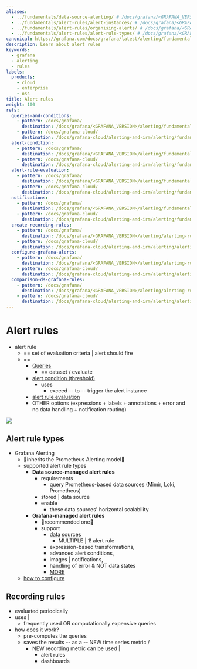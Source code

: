 ```yaml
---
aliases:
  - ../fundamentals/data-source-alerting/ # /docs/grafana/<GRAFANA_VERSION>/alerting/fundamentals/data-source-alerting/
  - ../fundamentals/alert-rules/alert-instances/ # /docs/grafana/<GRAFANA_VERSION>/alerting/fundamentals/alert-rules/alert-instances/
  - ../fundamentals/alert-rules/organising-alerts/ # /docs/grafana/<GRAFANA_VERSION>/alerting/fundamentals/alert-rules/organising-alerts/
  - ../fundamentals/alert-rules/alert-rule-types/ # /docs/grafana/<GRAFANA_VERSION>/alerting/fundamentals/alert-rules/alert-rule-types/
canonical: https://grafana.com/docs/grafana/latest/alerting/fundamentals/alert-rules/
description: Learn about alert rules
keywords:
  - grafana
  - alerting
  - rules
labels:
  products:
    - cloud
    - enterprise
    - oss
title: Alert rules
weight: 100
refs:
  queries-and-conditions:
    - pattern: /docs/grafana/
      destination: /docs/grafana/<GRAFANA_VERSION>/alerting/fundamentals/alert-rules/queries-conditions/#data-source-queries
    - pattern: /docs/grafana-cloud/
      destination: /docs/grafana-cloud/alerting-and-irm/alerting/fundamentals/alert-rules/queries-conditions/#data-source-queries
  alert-condition:
    - pattern: /docs/grafana/
      destination: /docs/grafana/<GRAFANA_VERSION>/alerting/fundamentals/alert-rules/queries-conditions/#alert-condition
    - pattern: /docs/grafana-cloud/
      destination: /docs/grafana-cloud/alerting-and-irm/alerting/fundamentals/alert-rules/queries-conditions/#alert-condition
  alert-rule-evaluation:
    - pattern: /docs/grafana/
      destination: /docs/grafana/<GRAFANA_VERSION>/alerting/fundamentals/alert-rules/rule-evaluation/
    - pattern: /docs/grafana-cloud/
      destination: /docs/grafana-cloud/alerting-and-irm/alerting/fundamentals/alert-rules/rule-evaluation/
  notifications:
    - pattern: /docs/grafana/
      destination: /docs/grafana/<GRAFANA_VERSION>/alerting/fundamentals/notifications/
    - pattern: /docs/grafana-cloud/
      destination: /docs/grafana-cloud/alerting-and-irm/alerting/fundamentals/notifications/
  create-recording-rules:
    - pattern: /docs/grafana/
      destination: /docs/grafana/<GRAFANA_VERSION>/alerting/alerting-rules/create-recording-rules/
    - pattern: /docs/grafana-cloud/
      destination: /docs/grafana-cloud/alerting-and-irm/alerting/alerting-rules/create-recording-rules/
  configure-grafana-alerts:
    - pattern: /docs/grafana/
      destination: /docs/grafana/<GRAFANA_VERSION>/alerting/alerting-rules/create-grafana-managed-rule/
    - pattern: /docs/grafana-cloud/
      destination: /docs/grafana-cloud/alerting-and-irm/alerting/alerting-rules/create-grafana-managed-rule/
  comparison-ds-grafana-rules:
    - pattern: /docs/grafana/
      destination: /docs/grafana/<GRAFANA_VERSION>/alerting/alerting-rules/create-data-source-managed-rule/#comparison-with-grafana-managed-rules
    - pattern: /docs/grafana-cloud/
      destination: /docs/grafana-cloud/alerting-and-irm/alerting/alerting-rules/create-data-source-managed-rule/#comparison-with-grafana-managed-rules
---
```


# Alert rules

* alert rule
  * == set of evaluation criteria | alert should fire
  * == 
    * [Queries](ref:queries-and-conditions)
      * == dataset / evaluate
    * [alert condition (threshold)](ref:alert-condition)
      * uses
        * exceed -- to -- trigger the alert instance
    * [alert rule evaluation](ref:alert-rule-evaluation)
    * OTHER options (expressions + labels + annotations + error and no data handling + notification routing)

![](/grafana/media/docs/alerting/alerting-query-conditions-default-options.png)

## Alert rule types

* Grafana Alerting
  * 👀inherits the Prometheus Alerting model👀
  * supported alert rule types
    - **Data source-managed alert rules**
      - requirements
        - query Prometheus-based data sources (Mimir, Loki, Prometheus)
      - stored | data source
      - enable
        - these data sources' horizontal scalability 
    - **Grafana-managed alert rules**
      - 👀recommended one👀
      - support
        - [data sources](/grafana/plugins/data-source-plugins/?features=alerting)
          - MULTIPLE | 1! alert rule
        - expression-based transformations,
        - advanced alert conditions,
        - images | notifications,
        - handling of error & NOT data states
        - [MORE](ref:comparison-ds-grafana-rules)
  * [how to configure](ref:configure-grafana-alerts)

## Recording rules

* evaluated periodically
* uses |
  * frequently used OR computationally expensive queries
* how does it work?
  * pre-computes the queries
  * saves the results -- as a -- NEW time series metric /
    * NEW recording metric can be used | 
      * alert rules
      * dashboards
